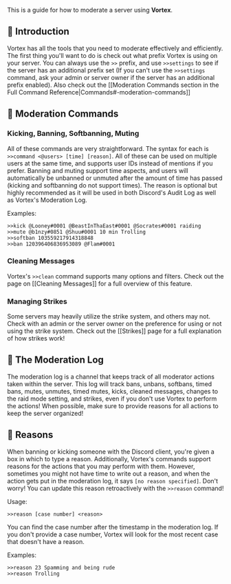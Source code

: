This is a guide for how to moderate a server using **Vortex**.

## 🔨 Introduction
Vortex has all the tools that you need to moderate effectively and efficiently. The first thing you'll want to do is check out what prefix Vortex is using on your server. You can always use the `>>` prefix, and use `>>settings` to see if the server has an additional prefix set (If you can't use the `>>settings` command, ask your admin or server owner if the server has an additional prefix enabled). Also check out the [[Moderation Commands section in the Full Command Reference|Commands#-moderation-commands]]

## 🔨 Moderation Commands
### Kicking, Banning, Softbanning, Muting
All of these commands are very straightforward. The syntax for each is `>>command <@users> [time] [reason]`. All of these can be used on multiple users at the same time, and supports user IDs instead of mentions if you prefer. Banning and muting support time aspects, and users will automatically be unbanned or unmuted after the amount of time has passed (kicking and softbanning do not support times). The reason is optional but highly recommended as it will be used in both Discord's Audit Log as well as Vortex's Moderation Log.

Examples:
```
>>kick @Looney#0001 @BeastInThaEast#0001 @Socrates#0001 raiding
>>mute @b1nzy#0851 @Shuu#0001 10 min Trolling
>>softban 103559217914318848
>>ban 120396406836953089 @Flam#0001
```

### Cleaning Messages
Vortex's `>>clean` command supports many options and filters. Check out the page on [[Cleaning Messages]] for a full overview of this feature.

### Managing Strikes
Some servers may heavily utilize the strike system, and others may not. Check with an admin or the server owner on the preference for using or not using the strike system. Check out the [[Strikes]] page for a full explanation of how strikes work!


## 🔨 The Moderation Log
The moderation log is a channel that keeps track of all moderator actions taken within the server. This log will track bans, unbans, softbans, timed bans, mutes, unmutes, timed mutes, kicks, cleaned messages, changes to the raid mode setting, and strikes, even if you don't use Vortex to perform the actions! When possible, make sure to provide reasons for all actions to keep the server organized!


## 🔨 Reasons
When banning or kicking someone with the Discord client, you're given a box in which to type a reason. Additionally, Vortex's commands support reasons for the actions that you may perform with them. However, sometimes you might not have time to write out a reason, and when the action gets put in the moderation log, it says `[no reason specified]`. Don't worry! You can update this reason retroactively with the `>>reason` command!

Usage:
```
>>reason [case number] <reason>
```
You can find the case number after the timestamp in the moderation log. If you don't provide a case number, Vortex will look for the most recent case that doesn't have a reason.

Examples:
```
>>reason 23 Spamming and being rude
>>reason Trolling
```